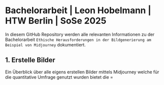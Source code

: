 # Bachelorarbeit | Leon Hobelmann | HTW Berlin | SoSe 2025

 In diesem GitHub Repository werden alle relevanten Informationen zu der Bachelorarbeit `Ethische Herausforderungen in der Bildgenerierung am Beispiel von Midjourney` dokumentiert.

## 1. Erstelle Bilder
Ein Überblick über alle eigens erstellen Bilder mittels Midjourney welche für die quantitative Umfrage genutzt wurden bietet die =
